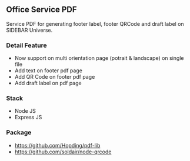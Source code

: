 ## Office Service PDF
Service PDF for generating footer label, footer QRCode and draft label on SIDEBAR Universe.

### Detail Feature
- Now support on multi orientation page (potrait & landscape) on single file
- Add text on footer pdf page
- Add QR Code on footer pdf page
- Add draft label on pdf page

### Stack
- Node JS
- Express JS

### Package
- https://github.com/Hopding/pdf-lib
- https://github.com/soldair/node-qrcode
